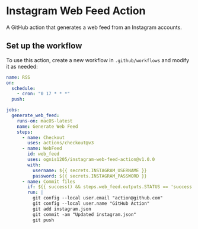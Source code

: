 # Instagram Web Feed Action

A GitHub action that generates a web feed from an Instagram accounts.

## Set up the workflow

To use this action, create a new workflow in `.github/workflows` and modify it as needed:

```yml
name: RSS
on:
  schedule:
    - cron: "0 17 * * *"
  push:

jobs:
  generate_web_feed:
    runs-on: macOS-latest
    name: Generate Web Feed
    steps:
      - name: Checkout
        uses: actions/checkout@v3
      - name: WebFeed
        id: web_feed
        uses: ognis1205/instagram-web-feed-action@v1.0.0
        with:
          username: ${{ secrets.INSTAGRAM_USERNAME }}
          password: ${{ secrets.INSTAGRAM_PASSWORD }}
      - name: Commit files
        if: ${{ success() && steps.web_feed.outputs.STATUS == 'success' }}
        run: |
          git config --local user.email "action@github.com"
          git config --local user.name "GitHub Action"
		  git add instagram.json
          git commit -am "Updated instagram.json"
          git push
```

